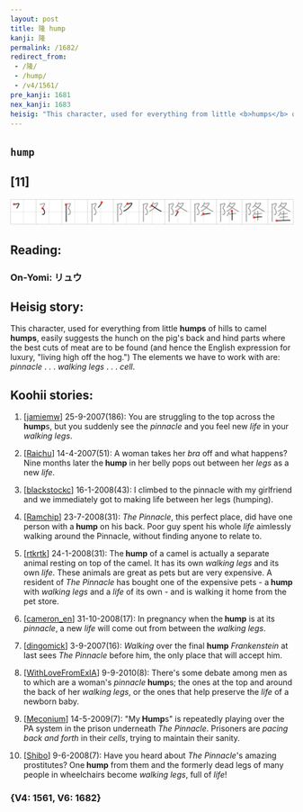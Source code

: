```yaml
---
layout: post
title: 隆 hump
kanji: 隆
permalink: /1682/
redirect_from:
 - /隆/
 - /hump/
 - /v4/1561/
pre_kanji: 1681
nex_kanji: 1683
heisig: "This character, used for everything from little <b>humps</b> of hills to camel <b>humps</b>, easily suggests the hunch on the pig's back and hind parts where the best cuts of meat are to be found (and hence the English expression for luxury, &quot;living high off the hog.&quot;) The elements we have to work with are: <i>pinnacle</i> . . . <i>walking legs</i> . . . <i>cell</i>."
---
```


## `hump`

## [11]

<div class="stroke"><img src="../images/E99A86.png" /></div>

## Reading:

### On-Yomi: リュウ

## Heisig story:

This character, used for everything from little <b>humps</b> of hills to camel <b>humps</b>, easily suggests the hunch on the pig's back and hind parts where the best cuts of meat are to be found (and hence the English expression for luxury, &quot;living high off the hog.&quot;) The elements we have to work with are: <i>pinnacle</i> . . . <i>walking legs</i> . . . <i>cell</i>.

## Koohii stories:

1) [<a href="http://kanji.koohii.com/profile/jamiemw">jamiemw</a>] 25-9-2007(186): You are struggling to the top across the<strong> hump</strong>s, but you suddenly see the <em>pinnacle</em> and you feel new <em>life</em> in your <em>walking legs</em>.

2) [<a href="http://kanji.koohii.com/profile/Raichu">Raichu</a>] 14-4-2007(51): A woman takes her <em>bra</em> off and what happens? Nine months later the<strong> hump</strong> in her belly pops out between her <em>legs</em> as a new <em>life</em>.

3) [<a href="http://kanji.koohii.com/profile/blackstockc">blackstockc</a>] 16-1-2008(43): I climbed to the pinnacle with my girlfriend and we immediately got to making life between her legs (humping).

4) [<a href="http://kanji.koohii.com/profile/Ramchip">Ramchip</a>] 23-7-2008(31): <em>The Pinnacle</em>, this perfect place, did have one person with a<strong> hump</strong> on his back. Poor guy spent his whole <em>life</em> aimlessly walking around the Pinnacle, without finding anyone to relate to.

5) [<a href="http://kanji.koohii.com/profile/rtkrtk">rtkrtk</a>] 24-1-2008(31): The<strong> hump</strong> of a camel is actually a separate animal resting on top of the camel. It has its own <em>walking legs</em> and its own <em>life</em>. These animals are great as pets but are very expensive. A resident of <em>The Pinnacle</em> has bought one of the expensive pets - a<strong> hump</strong> with <em>walking legs</em> and a <em>life</em> of its own - and is walking it home from the pet store.

6) [<a href="http://kanji.koohii.com/profile/cameron_en">cameron_en</a>] 31-10-2008(17): In pregnancy when the<strong> hump</strong> is at its <em>pinnacle</em>, a new <em>life</em> will come out from between the <em>walking legs</em>.

7) [<a href="http://kanji.koohii.com/profile/dingomick">dingomick</a>] 3-9-2007(16): <em>Walking</em> over the final <strong>hump</strong> <em>Frankenstein</em> at last sees <em>The Pinnacle</em> before him, the only place that will accept him.

8) [<a href="http://kanji.koohii.com/profile/WithLoveFromExIA">WithLoveFromExIA</a>] 9-9-2010(8): There&#039;s some debate among men as to which are a woman&#039;s <em>pinnacle</em><strong> hump</strong>s; the ones at the top and around the back of her <em>walking legs</em>, or the ones that help preserve the <em>life</em> of a newborn baby.

9) [<a href="http://kanji.koohii.com/profile/Meconium">Meconium</a>] 14-5-2009(7): &quot;My<strong> Hump</strong>s&quot; is repeatedly playing over the PA system in the prison underneath <em>The Pinnacle</em>. Prisoners are <em>pacing back and forth</em> in their <em>cells</em>, trying to maintain their sanity.

10) [<a href="http://kanji.koohii.com/profile/Shibo">Shibo</a>] 9-6-2008(7): Have you heard about <em>The Pinnacle</em>&#039;s amazing prostitutes? One<strong> hump</strong> from them and the formerly dead legs of many people in wheelchairs become <em>walking legs</em>, full of <em>life</em>!

### {V4: 1561, V6: 1682}
